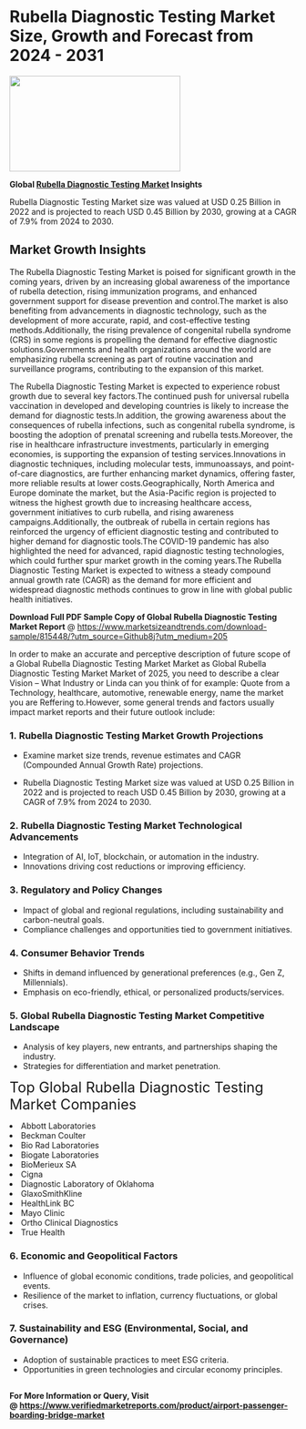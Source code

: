 <H1>Rubella Diagnostic Testing Market Size, Growth and Forecast from 2024 - 2031</H1><img class="aligncenter size-medium wp-image-584254" src="https://thirdeyenews.in/wp-content/uploads/2024/09/Global-Market-Research-300x168.jpeg" alt="" width="300" height="168" /><p><strong>Global&nbsp;<a href="https://www.marketsizeandtrends.com/download-sample/815448/?utm_source=Github8j?utm_medium=205">Rubella Diagnostic Testing Market</a> Insights</strong></p><p>Rubella Diagnostic Testing Market size was valued at USD 0.25 Billion in 2022 and is projected to reach USD 0.45 Billion by 2030, growing at a CAGR of 7.9% from 2024 to 2030.</p><p><h2>Market Growth Insights</h2> <p>The Rubella Diagnostic Testing Market is poised for significant growth in the coming years, driven by an increasing global awareness of the importance of rubella detection, rising immunization programs, and enhanced government support for disease prevention and control.The market is also benefiting from advancements in diagnostic technology, such as the development of more accurate, rapid, and cost-effective testing methods.Additionally, the rising prevalence of congenital rubella syndrome (CRS) in some regions is propelling the demand for effective diagnostic solutions.Governments and health organizations around the world are emphasizing rubella screening as part of routine vaccination and surveillance programs, contributing to the expansion of this market.</p> <p>The Rubella Diagnostic Testing Market is expected to experience robust growth due to several key factors.The continued push for universal rubella vaccination in developed and developing countries is likely to increase the demand for diagnostic tests.In addition, the growing awareness about the consequences of rubella infections, such as congenital rubella syndrome, is boosting the adoption of prenatal screening and rubella tests.Moreover, the rise in healthcare infrastructure investments, particularly in emerging economies, is supporting the expansion of testing services.Innovations in diagnostic techniques, including molecular tests, immunoassays, and point-of-care diagnostics, are further enhancing market dynamics, offering faster, more reliable results at lower costs.Geographically, North America and Europe dominate the market, but the Asia-Pacific region is projected to witness the highest growth due to increasing healthcare access, government initiatives to curb rubella, and rising awareness campaigns.Additionally, the outbreak of rubella in certain regions has reinforced the urgency of efficient diagnostic testing and contributed to higher demand for diagnostic tools.The COVID-19 pandemic has also highlighted the need for advanced, rapid diagnostic testing technologies, which could further spur market growth in the coming years.The Rubella Diagnostic Testing Market is expected to witness a steady compound annual growth rate (CAGR) as the demand for more efficient and widespread diagnostic methods continues to grow in line with global public health initiatives.<p><span class=""><strong>Download Full PDF Sample Copy of Global Rubella Diagnostic Testing Market Report</strong> @ <a href="https://www.marketsizeandtrends.com/download-sample/815448/?utm_source=Github8j?utm_medium=205" target="_blank">https://www.marketsizeandtrends.com/download-sample/815448/?utm_source=Github8j?utm_medium=205</a></span></p><p>In order to make an accurate and perceptive description of future scope of a Global&nbsp;Rubella Diagnostic Testing Market Market as Global&nbsp;Rubella Diagnostic Testing Market Market of 2025, you need to describe a clear Vision &ndash; What Industry or Linda can you think of for example: Quote from a Technology, healthcare, automotive, renewable energy, name the market you are Reffering to.However, some general trends and factors usually impact market reports and their future outlook include:</p><h3>1.&nbsp;<strong>Rubella Diagnostic Testing Market Growth Projections</strong></h3><ul><li>Examine market size trends, revenue estimates and CAGR (Compounded Annual Growth Rate) projections.</li><li><p>Rubella Diagnostic Testing Market size was valued at USD 0.25 Billion in 2022 and is projected to reach USD 0.45 Billion by 2030, growing at a CAGR of 7.9% from 2024 to 2030.</p></li></ul><h3>2.&nbsp;<strong>Rubella Diagnostic Testing Market Technological Advancements</strong></h3><ul><li>Integration of AI, IoT, blockchain, or automation in the industry.</li><li>Innovations driving cost reductions or improving efficiency.</li></ul><h3>3.&nbsp;<strong>Regulatory and Policy Changes</strong></h3><ul><li>Impact of global and regional regulations, including sustainability and carbon-neutral goals.</li><li>Compliance challenges and opportunities tied to government initiatives.</li></ul><h3>4.&nbsp;<strong>Consumer Behavior Trends</strong></h3><ul><li>Shifts in demand influenced by generational preferences (e.g., Gen Z, Millennials).</li><li>Emphasis on eco-friendly, ethical, or personalized products/services.</li></ul><h3>5.&nbsp;<strong>Global Rubella Diagnostic Testing Market Competitive Landscape</strong></h3><ul><li>Analysis of key players, new entrants, and partnerships shaping the industry.</li><li>Strategies for differentiation and market penetration.</li></ul><p data-pm-slice="1 1 []"><span style="color: inherit; font-family: inherit; font-size: 25px;">Top Global Rubella Diagnostic Testing Market Companies</span></p><div class="" data-test-id=""><p><li>Abbott Laboratories</li><li> Beckman Coulter</li><li> Bio Rad Laboratories</li><li> Biogate Laboratories</li><li> BioMerieux SA</li><li> Cigna</li><li> Diagnostic Laboratory of Oklahoma</li><li> GlaxoSmithKline</li><li> HealthLink BC</li><li> Mayo Clinic</li><li> Ortho Clinical Diagnostics</li><li> True Health</li></p></div><h3>6.&nbsp;<strong>Economic and Geopolitical Factors</strong></h3><ul><li>Influence of global economic conditions, trade policies, and geopolitical events.</li><li>Resilience of the market to inflation, currency fluctuations, or global crises.</li></ul><h3>7.&nbsp;<strong>Sustainability and ESG (Environmental, Social, and Governance)</strong></h3><ul><li>Adoption of sustainable practices to meet ESG criteria.</li><li>Opportunities in green technologies and circular economy principles.</li></ul><h2><strong style="font-size: 14px;">For More Information or Query, Visit @&nbsp;</strong><a style="background-color: #ffffff; font-size: 14px;" href="https://www.marketsizeandtrends.com/report/rubella-diagnostic-testing-market/" target="_blank">https://www.verifiedmarketreports.com/product/airport-passenger-boarding-bridge-market</a></h2>